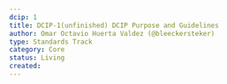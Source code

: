 ```yaml
---
dcip: 1
title: DCIP-1(unfinished) DCIP Purpose and Guidelines
author: Omar Octavio Huerta Valdez (@bleeckersteker)
type: Standards Track
category: Core
status: Living
created:
--- 
```


